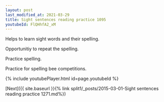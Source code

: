 ```yaml
---
layout: post
last_modified_at: 2021-03-29
title: Sight sentences reading practice 1095
youtubeId: FlQHhfA2_xM
---
```

 
 
Helps to learn sight words and their spelling.

Opportunitiy to repeat the spelling. 

Practice spelling. 
 
Practice for spelling bee competitions. 
 
{% include youtubePlayer.html id=page.youtubeId %}
 
 

[Next]({{ site.baseurl }}{% link  split1/_posts/2015-03-01-Sight sentences reading practice 1271.md%})
 
